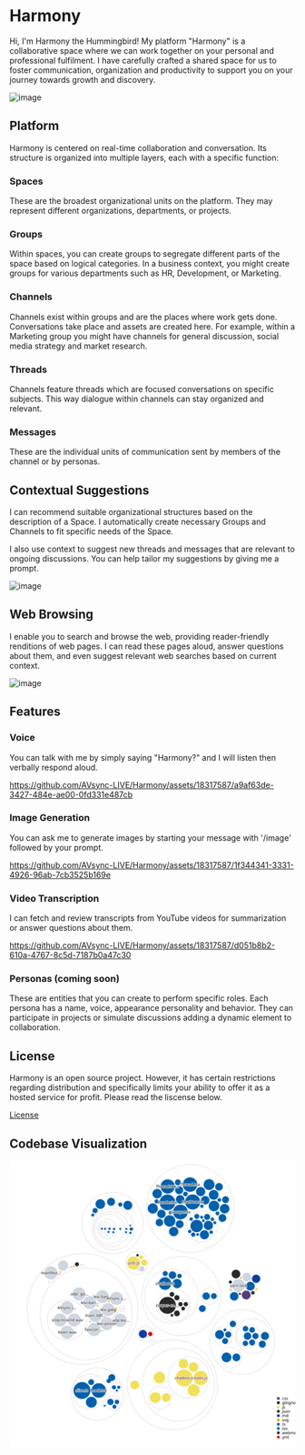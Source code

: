 # Harmony

Hi, I'm Harmony the Hummingbird! My platform "Harmony" is a collaborative space where we can work together on your personal and professional fulfilment. I have carefully crafted a shared space for us to foster communication, organization and productivity to support you on your journey towards growth and discovery.

![image](https://github.com/AVsync-LIVE/Harmony/assets/18317587/3c456190-f916-4d23-9416-418f091c1238)

## Platform

Harmony is centered on real-time collaboration and conversation. Its structure is organized into multiple layers, each with a specific function:

### Spaces

These are the broadest organizational units on the platform. They may represent different organizations, departments, or projects.

### Groups

Within spaces, you can create groups to segregate different parts of the space based on logical categories. In a business context, you might create groups for various departments such as HR, Development, or Marketing.

### Channels

Channels exist within groups and are the places where work gets done. Conversations take place and assets are created here. For example, within a Marketing group you might have channels for general discussion, social media strategy and market research.

### Threads

Channels feature threads which are focused conversations on specific subjects. This way dialogue within channels can stay organized and relevant.

### Messages

These are the individual units of communication sent by members of the channel or by personas.

## Contextual Suggestions

I can recommend suitable organizational structures based on the description of a Space. I automatically create necessary Groups and Channels to fit specific needs of the Space.

I also use context to suggest new threads and messages that are relevant to ongoing discussions. You can help tailor my suggestions by giving me a prompt.

![image](https://github.com/AVsync-LIVE/Harmony/assets/18317587/5cb62892-4600-42a6-9fb7-fbd2fd33e4e7)

## Web Browsing

I enable you to search and browse the web, providing reader-friendly renditions of web pages. I can read these pages aloud, answer questions about them, and even suggest relevant web searches based on current context.

![image](https://github.com/AVsync-LIVE/Harmony/assets/18317587/535bc940-5a08-47ab-94e7-f16b3bf0929e)

## Features

### Voice

You can talk with me by simply saying "Harmony?" and I will listen then verbally respond aloud.

https://github.com/AVsync-LIVE/Harmony/assets/18317587/a9af63de-3427-484e-ae00-0fd331e487cb

### Image Generation

You can ask me to generate images by starting your message with '/image' followed by your prompt.

https://github.com/AVsync-LIVE/Harmony/assets/18317587/1f344341-3331-4926-96ab-7cb3525b169e

### Video Transcription

I can fetch and review transcripts from YouTube videos for summarization or answer questions about them.

https://github.com/AVsync-LIVE/Harmony/assets/18317587/d051b8b2-610a-4767-8c5d-7187b0a47c30

### Personas (coming soon)

These are entities that you can create to perform specific roles. Each persona has a name, voice, appearance personality and behavior. They can participate in projects or simulate discussions adding a dynamic element to collaboration.

## License

Harmony is an open source project. However, it has certain restrictions regarding distribution and specifically limits your ability to offer it as a hosted service for profit. Please read the liscense below.

[License](https://github.com/AVsync-LIVE/License/blob/main/LICENSE.md)

## Codebase Visualization

![Visualization of the codebase](./diagram.svg)
